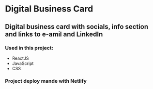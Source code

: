 # Digital Business Card
## Digital business card with socials, info section and links to e-amil and LinkedIn

### Used in this project:
* ReactJS
* JavaScript
* CSS

### Project deploy mande with Netlify
